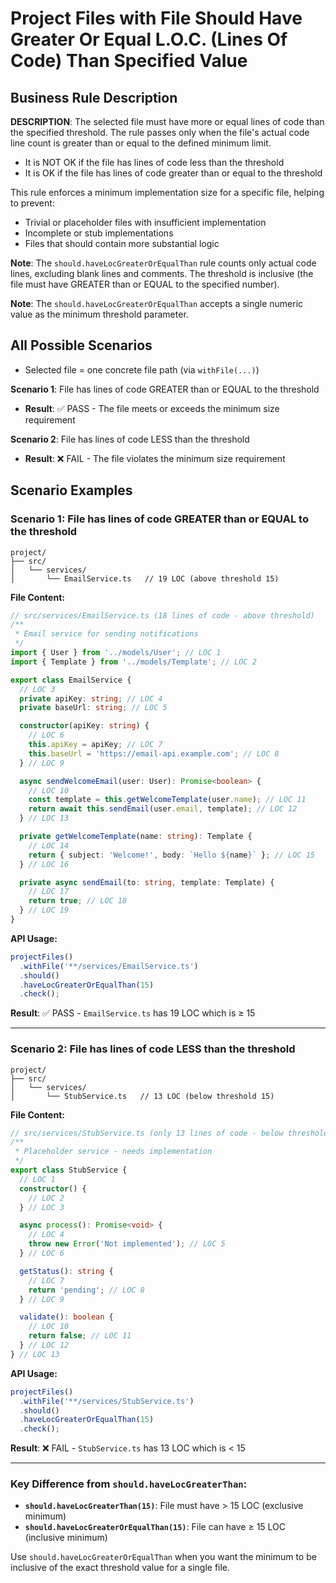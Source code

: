 # Project Files with File Should Have Greater Or Equal L.O.C. (Lines Of Code) Than Specified Value

## Business Rule Description

**DESCRIPTION**: The selected file must have more or equal lines of code than the specified threshold. The rule passes only when the file's actual code line count is greater than or equal to the defined minimum limit.

- It is NOT OK if the file has lines of code less than the threshold
- It is OK if the file has lines of code greater than or equal to the threshold

This rule enforces a minimum implementation size for a specific file, helping to prevent:

- Trivial or placeholder files with insufficient implementation
- Incomplete or stub implementations
- Files that should contain more substantial logic

**Note**: The `should.haveLocGreaterOrEqualThan` rule counts only actual code lines, excluding blank lines and comments. The threshold is inclusive (the file must have GREATER than or EQUAL to the specified number).

**Note**: The `should.haveLocGreaterOrEqualThan` accepts a single numeric value as the minimum threshold parameter.

## All Possible Scenarios

- Selected file = one concrete file path (via `withFile(...)`)

**Scenario 1**: File has lines of code GREATER than or EQUAL to the threshold

- **Result**: ✅ PASS - The file meets or exceeds the minimum size requirement

**Scenario 2**: File has lines of code LESS than the threshold

- **Result**: ❌ FAIL - The file violates the minimum size requirement

## Scenario Examples

### Scenario 1: File has lines of code GREATER than or EQUAL to the threshold

```
project/
├── src/
│   └── services/
│       └── EmailService.ts   // 19 LOC (above threshold 15)
```

**File Content:**

```typescript
// src/services/EmailService.ts (18 lines of code - above threshold)
/**
 * Email service for sending notifications
 */
import { User } from '../models/User'; // LOC 1
import { Template } from '../models/Template'; // LOC 2

export class EmailService {
  // LOC 3
  private apiKey: string; // LOC 4
  private baseUrl: string; // LOC 5

  constructor(apiKey: string) {
    // LOC 6
    this.apiKey = apiKey; // LOC 7
    this.baseUrl = 'https://email-api.example.com'; // LOC 8
  } // LOC 9

  async sendWelcomeEmail(user: User): Promise<boolean> {
    // LOC 10
    const template = this.getWelcomeTemplate(user.name); // LOC 11
    return await this.sendEmail(user.email, template); // LOC 12
  } // LOC 13

  private getWelcomeTemplate(name: string): Template {
    // LOC 14
    return { subject: 'Welcome!', body: `Hello ${name}` }; // LOC 15
  } // LOC 16

  private async sendEmail(to: string, template: Template) {
    // LOC 17
    return true; // LOC 18
  } // LOC 19
}
```

**API Usage:**

```typescript
projectFiles()
  .withFile('**/services/EmailService.ts')
  .should()
  .haveLocGreaterOrEqualThan(15)
  .check();
```

**Result**: ✅ PASS - `EmailService.ts` has 19 LOC which is ≥ 15

---

### Scenario 2: File has lines of code LESS than the threshold

```
project/
├── src/
│   └── services/
│       └── StubService.ts   // 13 LOC (below threshold 15)
```

**File Content:**

```typescript
// src/services/StubService.ts (only 13 lines of code - below threshold)
/**
 * Placeholder service - needs implementation
 */
export class StubService {
  // LOC 1
  constructor() {
    // LOC 2
  } // LOC 3

  async process(): Promise<void> {
    // LOC 4
    throw new Error('Not implemented'); // LOC 5
  } // LOC 6

  getStatus(): string {
    // LOC 7
    return 'pending'; // LOC 8
  } // LOC 9

  validate(): boolean {
    // LOC 10
    return false; // LOC 11
  } // LOC 12
} // LOC 13
```

**API Usage:**

```typescript
projectFiles()
  .withFile('**/services/StubService.ts')
  .should()
  .haveLocGreaterOrEqualThan(15)
  .check();
```

**Result**: ❌ FAIL - `StubService.ts` has 13 LOC which is < 15

---

### Key Difference from `should.haveLocGreaterThan`:

- **`should.haveLocGreaterThan(15)`**: File must have > 15 LOC (exclusive minimum)
- **`should.haveLocGreaterOrEqualThan(15)`**: File can have ≥ 15 LOC (inclusive minimum)

Use `should.haveLocGreaterOrEqualThan` when you want the minimum to be inclusive of the exact threshold value for a single file.
